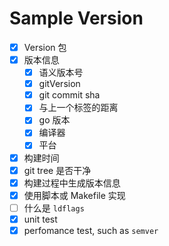 # Sample Version

- [x] Version 包
- [x] 版本信息
  - [x] 语义版本号
  - [x] gitVersion
  - [x] git commit sha
  - [x] 与上一个标签的距离
  - [x] go 版本
  - [x] 编译器
  - [x] 平台
- [x] 构建时间
- [x] git tree 是否干净
- [x] 构建过程中生成版本信息
- [x] 使用脚本或 Makefile 实现
- [ ] 什么是 `ldflags`
- [x] unit test
- [x] perfomance test, such as `semver`
